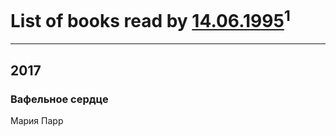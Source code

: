 # List of books read by [14.06.1995](http://vk.com/id81151472)<sup>1</sup>
---

## 2017

### Вафельное сердце
Мария Парр



